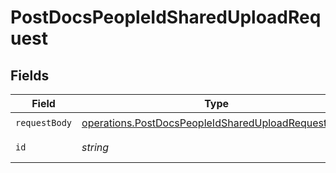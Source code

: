 # PostDocsPeopleIdSharedUploadRequest


## Fields

| Field                                                                                                                    | Type                                                                                                                     | Required                                                                                                                 | Description                                                                                                              |
| ------------------------------------------------------------------------------------------------------------------------ | ------------------------------------------------------------------------------------------------------------------------ | ------------------------------------------------------------------------------------------------------------------------ | ------------------------------------------------------------------------------------------------------------------------ |
| `requestBody`                                                                                                            | [operations.PostDocsPeopleIdSharedUploadRequestBody](../../models/operations/postdocspeopleidshareduploadrequestbody.md) | :heavy_check_mark:                                                                                                       | N/A                                                                                                                      |
| `id`                                                                                                                     | *string*                                                                                                                 | :heavy_check_mark:                                                                                                       | Employee ID.                                                                                                             |